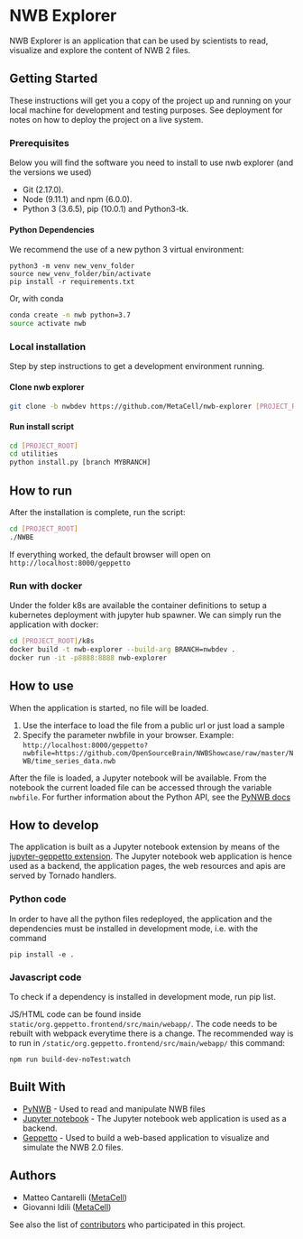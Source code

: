# NWB Explorer 

NWB Explorer is an application that can be used by scientists to read, visualize and explore
the content of NWB 2 files. 

## Getting Started

These instructions will get you a copy of the project up and running on your local machine for development and testing purposes. See deployment for notes on how to deploy the project on a live system.

### Prerequisites 
Below you will find the software you need to install to use nwb explorer (and the versions we used)
* Git (2.17.0).
* Node (9.11.1) and npm (6.0.0).
* Python 3 (3.6.5), pip (10.0.1) and Python3-tk.


#### Python Dependencies

We recommend the use of a new python 3 virtual environment: 

```
python3 -m venv new_venv_folder
source new_venv_folder/bin/activate
pip install -r requirements.txt
```

Or, with conda

```bash
conda create -n nwb python=3.7
source activate nwb
```
### Local installation

Step by step instructions to get a development environment running.


#### Clone nwb explorer
```bash
git clone -b nwbdev https://github.com/MetaCell/nwb-explorer [PROJECT_ROOT]
```
#### Run install script
```bash
cd [PROJECT_ROOT]
cd utilities
python install.py [branch MYBRANCH]
```

## How to run

After the installation is complete, run the script:
```bash
cd [PROJECT_ROOT]
./NWBE
```

If everything worked, the default browser will open on `http://localhost:8000/geppetto`

### Run with docker
Under the folder k8s are available the container definitions to setup a kubernetes deployment with jupyter hub spawner.
We can simply run the application with docker:
```bash
cd [PROJECT_ROOT]/k8s
docker build -t nwb-explorer --build-arg BRANCH=nwbdev .
docker run -it -p8888:8888 nwb-explorer
```

## How to use

When the application is started, no file will be loaded.

1. Use the interface to load the file from a public url or just load a sample
1. Specify the parameter nwbfile in your browser. Example: `http://localhost:8000/geppetto?nwbfile=https://github.com/OpenSourceBrain/NWBShowcase/raw/master/NWB/time_series_data.nwb`

After the file is loaded, a Jupyter notebook will be available.
From the notebook the current loaded file can be accessed through the variable `nwbfile`.
For further information about the Python API, see the [PyNWB docs](https://pynwb.readthedocs.io/en/stable/)


## How to develop
The application is built as a Jupyter notebook extension by means of the [jupyter-geppetto extension](https://github.com/openworm/org.geppetto.frontend.jupyter).
The Jupyter notebook web application is hence used as a backend, the application pages, the web resources and apis are served by Tornado handlers.

### Python code
In order to have all the python files redeployed, the application and the dependencies must be installed in development mode, i.e. with the command
```
pip install -e .
```
### Javascript code
To check if a dependency is installed in development mode, run pip list.

JS/HTML code can be found inside `static/org.geppetto.frontend/src/main/webapp/`. The code needs to be rebuilt with webpack everytime there is a change. The recommended way is to run in `/static/org.geppetto.frontend/src/main/webapp/` this command:
```
npm run build-dev-noTest:watch
```

## Built With

* [PyNWB](https://github.com/NeurodataWithoutBorders/pynwb) - Used to read and manipulate NWB files
* [Jupyter notebook](https://jupyter.org/) - The Jupyter notebook web application is used as a backend.
* [Geppetto](http://www.geppetto.org/) - Used to build a web-based application to visualize and simulate the NWB 2.0 files.


## Authors

* Matteo Cantarelli ([MetaCell](http://metacell.us))
* Giovanni Idili ([MetaCell](http://metacell.us))

See also the list of [contributors](https://github.com/Metacell/nwb-explorer/contributors) who participated in this project.



